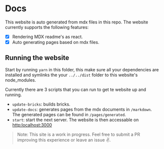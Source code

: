 # Docs

This website is auto generated from mdx files in this repo. The website currently supports the following features:

- [x] Rendering MDX readme's as react.
- [x] Auto generating pages based on mdx files.

## Running the website

Start by running `yarn` in this folder, this make sure all your dependencies are installed and symlinks the your `../../dist` folder to this website's node_modules.

Currently there are 3 scripts that you can run to get te website up and running. 

- `update-bricks`: builds bricks.
- `update-docs`: generates pages from the mdx documents in `/markdown`. The generated pages can be found in `/pages/generated`.
- `start`: start the next server. The website is then accessable on [http:localhost:3000](http:localhost:3000)

> Note: This site is a work in progress. Feel free to submit a PR improving this experience or leave an issue ✌️.
